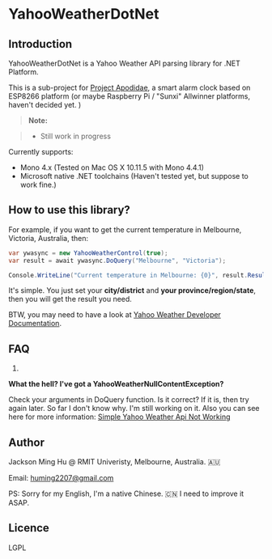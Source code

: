 YahooWeatherDotNet
===================


Introduction
-----------------
YahooWeatherDotNet is a Yahoo Weather API parsing library for .NET Platform.

This is a sub-project for [Project Apodidae](https://github.com/huming2207/ApodidaeClock), a smart alarm clock based on ESP8266 platform (or maybe Raspberry Pi / "Sunxi" Allwinner platforms, haven't decided yet. )

> **Note:**

> - Still work in progress


Currently supports:

 - Mono 4.x (Tested on Mac OS X 10.11.5 with Mono 4.4.1)
 - Microsoft native .NET toolchains (Haven't tested yet, but suppose to work fine.)


How to use this library?
----------

For example, if you want to get the current temperature in Melbourne, Victoria, Australia, then:
```C#
var ywasync = new YahooWeatherControl(true);
var result = await ywasync.DoQuery("Melbourne", "Victoria");

Console.WriteLine("Current temperature in Melbourne: {0}", result.Result.Results.Channel.Item.Condition.Temperature);
```

It's simple. You just set your **city/district** and **your province/region/state**, then you will get the result you need.

BTW, you may need to have a look at [Yahoo Weather Developer Documentation](https://developer.yahoo.com/weather/).

FAQ
---
1.

 **What the hell? I've got a YahooWeatherNullContentException?**

Check your arguments in DoQuery function. Is it correct? If it is, then try again later. So far I don't know why. I'm still working on it. Also you can see here for more information: [Simple Yahoo Weather Api Not Working](http://stackoverflow.com/questions/36242098/simple-yahoo-weather-api-not-working)

Author
------

Jackson Ming Hu
@ RMIT Univeristy, Melbourne, Australia. 🇦🇺

Email: huming2207@gmail.com

PS: Sorry for my English, I'm a native Chinese. 🇨🇳 I need to improve it ASAP.


Licence
-------

LGPL
